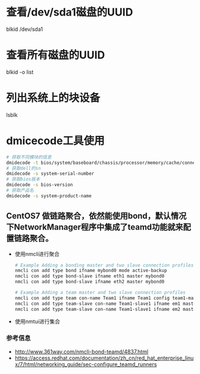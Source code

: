 # 查看/dev/sda1磁盘的UUID
blkid /dev/sda1
# 查看所有磁盘的UUID
blkid -o list
# 列出系统上的块设备
lsblk
# dmicecode工具使用
```bash
# 获取不同模块的信息
dmidecode -t bios/system/baseboard/chassis/processor/memory/cache/connector/slot
# 获取dell的sn
dmidecode -s system-serial-number
# 获取bios版本
dmidecode -s bios-version
# 获取产品名
dmidecode -s system-product-name
```
## CentOS7 做链路聚合，依然能使用bond，默认情况下NetworkManager程序中集成了teamd功能就来配置链路聚合。
* 使用nmcli进行聚合
  ```bash
  # Example Adding a bonding master and two slave connection profiles
  nmcli con add type bond ifname mybond0 mode active-backup
  nmcli con add type bond-slave ifname eth1 master mybond0
  nmcli con add type bond-slave ifname eth2 master mybond0

  # Example Adding a team master and two slave connection profiles
  nmcli con add type team con-name Team1 ifname Team1 config team1-master-json.conf
  nmcli con add type team-slave con-name Team1-slave1 ifname em1 master Team1
  nmcli con add type team-slave con-name Team1-slave1 ifname em2 master Team1
  ```
* 使用nmtui进行集合
### 参考信息
* http://www.361way.com/nmcli-bond-teamd/4837.html
* https://access.redhat.com/documentation/zh_cn/red_hat_enterprise_linux/7/html/networking_guide/sec-configure_teamd_runners
